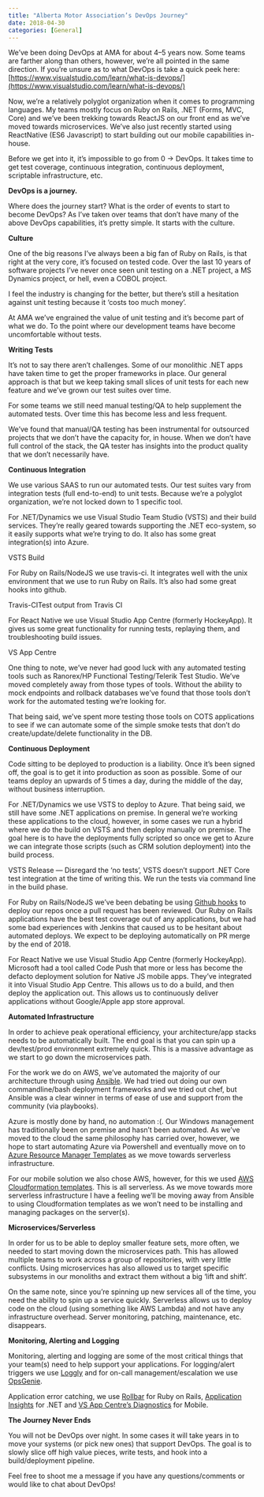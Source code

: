 ```yaml
---
title: "Alberta Motor Association’s DevOps Journey"
date: 2018-04-30
categories: [General]
---
```

We’ve been doing DevOps at AMA for about 4–5 years now. Some teams are farther along than others, however, we’re all pointed in the same direction. If you’re unsure as to what DevOps is take a quick peek here: [https://www.visualstudio.com/learn/what-is-devops/](https://www.visualstudio.com/learn/what-is-devops/)

Now, we’re a relatively polyglot organization when it comes to programming languages. My teams mostly focus on Ruby on Rails, .NET (Forms, MVC, Core) and we’ve been trekking towards ReactJS on our front end as we’ve moved towards microservices. We’ve also just recently started using ReactNative (ES6 Javascript) to start building out our mobile capabilities in-house.

Before we get into it, it’s impossible to go from 0 -> DevOps. It takes time to get test coverage, continuous integration, continuous deployment, scriptable infrastructure, etc.

**DevOps is a journey.**

Where does the journey start? What is the order of events to start to become DevOps? As I’ve taken over teams that don’t have many of the above DevOps capabilities, it’s pretty simple. It starts with the culture.

**Culture**

One of the big reasons I’ve always been a big fan of Ruby on Rails, is that right at the very core, it’s focused on tested code. Over the last 10 years of software projects I’ve never once seen unit testing on a .NET project, a MS Dynamics project, or hell, even a COBOL project.

I feel the industry is changing for the better, but there’s still a hesitation against unit testing because it ‘costs too much money’.

At AMA we’ve engrained the value of unit testing and it’s become part of what we do. To the point where our development teams have become uncomfortable without tests.

**Writing Tests**

It’s not to say there aren’t challenges. Some of our monolithic .NET apps have taken time to get the proper frameworks in place. Our general approach is that but we keep taking small slices of unit tests for each new feature and we’ve grown our test suites over time.

For some teams we still need manual testing/QA to help supplement the automated tests. Over time this has become less and less frequent.

We’ve found that manual/QA testing has been instrumental for outsourced projects that we don’t have the capacity for, in house. When we don’t have full control of the stack, the QA tester has insights into the product quality that we don’t necessarily have.

**Continuous Integration**

We use various SAAS to run our automated tests. Our test suites vary from integration tests (full end-to-end) to unit tests. Because we’re a polyglot organization, we’re not locked down to 1 specific tool.

For .NET/Dynamics we use Visual Studio Team Studio (VSTS) and their build services. They’re really geared towards supporting the .NET eco-system, so it easily supports what we’re trying to do. It also has some great integration(s) into Azure.

VSTS Build

For Ruby on Rails/NodeJS we use travis-ci. It integrates well with the unix environment that we use to run Ruby on Rails. It’s also had some great hooks into github.

Travis-CITest output from Travis CI

For React Native we use Visual Studio App Centre (formerly HockeyApp). It gives us some great functionality for running tests, replaying them, and troubleshooting build issues.

VS App Centre

One thing to note, we’ve never had good luck with any automated testing tools such as Ranorex/HP Functional Testing/Telerik Test Studio. We’ve moved completely away from those types of tools. Without the ability to mock endpoints and rollback databases we’ve found that those tools don’t work for the automated testing we’re looking for.

That being said, we’ve spent more testing those tools on COTS applications to see if we can automate some of the simple smoke tests that don’t do create/update/delete functionality in the DB.

**Continuous Deployment**

Code sitting to be deployed to production is a liability. Once it’s been signed off, the goal is to get it into production as soon as possible. Some of our teams deploy an upwards of 5 times a day, during the middle of the day, without business interruption.

For .NET/Dynamics we use VSTS to deploy to Azure. That being said, we still have some .NET applications on premise. In general we’re working these applications to the cloud, however, in some cases we run a hybrid where we do the build on VSTS and then deploy manually on premise. The goal here is to have the deployments fully scripted so once we get to Azure we can integrate those scripts (such as CRM solution deployment) into the build process.

VSTS Release — Disregard the ‘no tests’, VSTS doesn’t support .NET Core test integration at the time of writing this. We run the tests via command line in the build phase.

For Ruby on Rails/NodeJS we’ve been debating be using [Github hooks](https://developer.github.com/v3/guides/delivering-deployments/) to deploy our repos once a pull request has been reviewed. Our Ruby on Rails applications have the best test coverage out of any applications, but we had some bad experiences with Jenkins that caused us to be hesitant about automated deploys. We expect to be deploying automatically on PR merge by the end of 2018.

For React Native we use Visual Studio App Centre (formerly HockeyApp). Microsoft had a tool called Code Push that more or less has become the defacto deployment solution for Native JS mobile apps. They’ve integrated it into Visual Studio App Centre. This allows us to do a build, and then deploy the application out. This allows us to continuously deliver applications without Google/Apple app store approval.

**Automated Infrastructure**

In order to achieve peak operational efficiency, your architecture/app stacks needs to be automatically built. The end goal is that you can spin up a dev/test/prod environment extremely quick. This is a massive advantage as we start to go down the microservices path.

For the work we do on AWS, we’ve automated the majority of our architecture through using [Ansible](https://www.ansible.com/). We had tried out doing our own commandline/bash deployment frameworks and we tried out chef, but Ansible was a clear winner in terms of ease of use and support from the community (via playbooks).

Azure is mostly done by hand, no automation :(. Our Windows management has traditionally been on premise and hasn’t been automated. As we’ve moved to the cloud the same philosophy has carried over, however, we hope to start automating Azure via Powershell and eventually move on to [Azure Resource Manager Templates](https://docs.microsoft.com/en-us/azure/azure-resource-manager/resource-group-overview) as we move towards serverless infrastructure.

For our mobile solution we also chose AWS, however, for this we used [AWS Cloudformation templates](https://aws.amazon.com/cloudformation/). This is all serverless. As we move towards more serverless infrastructure I have a feeling we’ll be moving away from Ansible to using Cloudformation templates as we won’t need to be installing and managing packages on the server(s).

**Microservices/Serverless**

In order for us to be able to deploy smaller feature sets, more often, we needed to start moving down the microservices path. This has allowed multiple teams to work across a group of repositories, with very little conflicts. Using microservices has also allowed us to target specific subsystems in our monoliths and extract them without a big ‘lift and shift’.

On the same note, since you’re spinning up new services all of the time, you need the ability to spin up a service quickly. Serverless allows us to deploy code on the cloud (using something like AWS Lambda) and not have any infrastructure overhead. Server monitoring, patching, maintenance, etc. disappears.

**Monitoring, Alerting and Logging**

Monitoring, alerting and logging are some of the most critical things that your team(s) need to help support your applications. For logging/alert triggers we use [Loggly](https://www.loggly.com/) and for on-call management/escalation we use [OpsGenie](https://www.opsgenie.com/).

Application error catching, we use [Rollbar](https://rollbar.com/) for Ruby on Rails, [Application Insights](https://azure.microsoft.com/en-us/services/application-insights/) for .NET and [VS App Centre’s Diagnostics](https://docs.microsoft.com/en-us/appcenter/crashes/) for Mobile.

**The Journey Never Ends**

You will not be DevOps over night. In some cases it will take years in to move your systems (or pick new ones) that support DevOps. The goal is to slowly slice off high value pieces, write tests, and hook into a build/deployment pipeline.

Feel free to shoot me a message if you have any questions/comments or would like to chat about DevOps!
